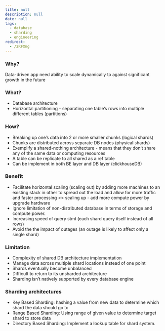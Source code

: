 ```yaml
---
title: null
description: null
date: null
tags:
  - database
  - sharding
  - engineering
redirect:
  - /2RFXmg
---
```


### Why?

Data-driven app need ability to scale dynamically to against significant growth in the future

### What?

- Database architecture
- Horizontal partitioning - separating one table’s rows into multiple different tables (partitions)

### How?

- Breaking up one’s data into 2 or more smaller chunks (logical shards)
- Chunks are distributed across separate DB nodes (physical shards)
- Exemplify a shared-nothing architecture - means that they don’t share any of the same data or computing resources
- A table can be replicate to all shared as a ref table
- Can be implement in both BE layer and DB layer (clickhouseDB)

### Benefit

- Facilitate horizontal scaling (scaling out) by adding more machines to an existing stack in other to spread out the load and allow for more traffic and faster processing <> scaling up - add more compute power by upgrade hardware
- Ignore limitation of non-distributed database in terms of storage and compute power.
- Increasing speed of query stmt (each shard query itself instead of all rows)
- Avoid the the impact of outages (an outage is likely to affect only a single shard)

### Limitation

- Complexity of shared DB architecture implementation
- Manage data across multiple shard locations instead of one point
- Shards eventually become unbalanced
- Difficult to return to its unsharded architecture
- Sharding isn’t natively supported by every database engine

### Sharding architectures

- Key Based Sharding: hashing a value from new data to determine which shard the data should go to
- Range Based Sharding: Using range of given value to determine target shard to store data
- Directory Based Sharding: Implement a lookup table for shard system.
